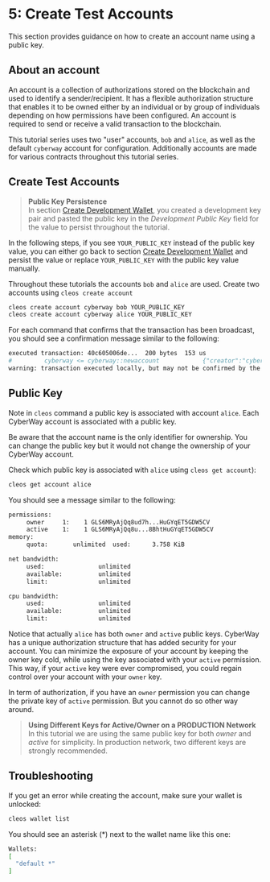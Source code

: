 # 5: Create Test Accounts

This section provides guidance on how to create an account name using a public key. 

## About an account

An account is a collection of authorizations stored on the blockchain and used to identify a sender/recipient. It has a flexible authorization structure that enables it to be owned either by an individual or by group of individuals depending on how permissions have been configured. An account is required to send or receive a valid transaction to the blockchain.  

This tutorial series uses two "user" accounts, `bob` and `alice`, as well as the default `cyberway` account for configuration. Additionally accounts are made for various contracts throughout this tutorial series.

## Create Test Accounts

> **Public Key Persistence**  
>  In section [Create Development Wallet](https://docs.cyberway.io/development_environment/create_development_wallet), you created a development key pair and pasted the public key in the *Development Public Key* field for the value to persist throughout the tutorial.  

In the following steps, if you see `YOUR_PUBLIC_KEY` instead of the public key value, you can either go back to section [Create Development Wallet](https://docs.cyberway.io/development_environment/create_development_wallet) and persist the value or replace `YOUR_PUBLIC_KEY` with the public key value manually.

Throughout these tutorials the accounts `bob` and `alice` are used. Create two accounts using `cleos create account`
```sh
cleos create account cyberway bob YOUR_PUBLIC_KEY
cleos create account cyberway alice YOUR_PUBLIC_KEY
```

For each command that confirms that the transaction has been broadcast, you should see a confirmation message similar to the following:

```sh
executed transaction: 40c605006de...  200 bytes  153 us
#         cyberway <= cyberway::newaccount            {"creator":"cyberway","name":"alice","owner":{"threshold":1,"keys":[{"key":"EOS5rti4LTL53xptjgQBXv9HxyU...
warning: transaction executed locally, but may not be confirmed by the network yet    ]
```

## Public Key
Note in `cleos` command a public key is associated with account `alice`. Each CyberWay account is associated with a public key.  

Be aware that the account name is the only identifier for ownership. You can change the public key but it would not change the ownership of your CyberWay account.  

Check which public key is associated with `alice` using `cleos get account`):
```sh
cleos get account alice
```

You should see a message similar to the following:
```sh
permissions:
     owner     1:    1 GLS6MRyAjQq8ud7h...HuGYqET5GDW5CV
     active    1:    1 GLS6MRyAjQq8u...8BhtHuGYqET5GDW5CV
memory:
     quota:       unlimited  used:      3.758 KiB

net bandwidth:
     used:               unlimited
     available:          unlimited
     limit:              unlimited

cpu bandwidth:
     used:               unlimited
     available:          unlimited
     limit:              unlimited
```

Notice that actually `alice` has both `owner` and `active` public keys. CyberWay has a unique authorization structure that has added security for your account. You can minimize the exposure of your account by keeping the owner key cold, while using the key associated with your `active` permission. This way, if your `active` key were ever compromised, you could regain control over your account with your `owner` key.  

In term of authorization, if you have an `owner` permission you can change the private key of `active` permission. But you cannot do so other way around.  

> **Using Different Keys for Active/Owner on a PRODUCTION Network**  
>  In this tutorial we are using the same public key for both *owner* and *active* for simplicity. In production network, two different keys are strongly recommended.

## Troubleshooting
If you get an error while creating the account, make sure your wallet is unlocked:
```sh
cleos wallet list
```
You should see an asterisk (\*) next to the wallet name like this one:
```sh
Wallets:
[
  "default *"
]
```
